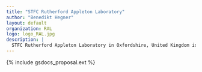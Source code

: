 ```yaml
---
title: "STFC Rutherford Appleton Laboratory"
author: "Benedikt Hegner"
layout: default
organization: RAL
logo: logo_RAL.jpg
description: |
  STFC Rutherford Appleton Laboratory in Oxfordshire, United Kingdom is home to national facilities including the Diamond synchrotron and ISIS neutron spallation source. The Particle Physics Department contributes to experiments including ATLAS, CMS and T2K.
---
```


{% include gsdocs_proposal.ext %}

